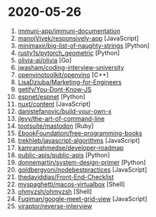 # 2020-05-26

1. [immuni-app/immuni-documentation](https://github.com/immuni-app/immuni-documentation "Repo for Immuni's documentation.") 
2. [manojVivek/responsively-app](https://github.com/manojVivek/responsively-app "A modified browser that helps in responsive web development.") [JavaScript]
3. [minimaxir/big-list-of-naughty-strings](https://github.com/minimaxir/big-list-of-naughty-strings "The Big List of Naughty Strings is a list of strings which have a high probability of causing issues when used as user-input data.") [Python]
4. [rusty1s/pytorch_geometric](https://github.com/rusty1s/pytorch_geometric "Geometric Deep Learning Extension Library for PyTorch") [Python]
5. [olivia-ai/olivia](https://github.com/olivia-ai/olivia "💁‍♀️Your new best friend powered by an artificial neural network") [Go]
6. [jwasham/coding-interview-university](https://github.com/jwasham/coding-interview-university "A complete computer science study plan to become a software engineer.") 
7. [openvinotoolkit/openvino](https://github.com/openvinotoolkit/openvino "OpenVINO™ Toolkit - Deep Learning Deployment Toolkit repository") [C++]
8. [LisaDziuba/Marketing-for-Engineers](https://github.com/LisaDziuba/Marketing-for-Engineers "A curated collection of marketing articles & tools to grow your product.") 
9. [getify/You-Dont-Know-JS](https://github.com/getify/You-Dont-Know-JS "A book series on JavaScript. @YDKJS on twitter.") 
10. [espnet/espnet](https://github.com/espnet/espnet "End-to-End Speech Processing Toolkit") [Python]
11. [nuxt/content](https://github.com/nuxt/content "Write in a content/ directory and fetch your Markdown, JSON, YAML and CSV files through a MongoDB like API, acting as a Git-based Headless CMS") [JavaScript]
12. [danistefanovic/build-your-own-x](https://github.com/danistefanovic/build-your-own-x "🤓 Build your own (insert technology here)") 
13. [jlevy/the-art-of-command-line](https://github.com/jlevy/the-art-of-command-line "Master the command line, in one page") 
14. [tootsuite/mastodon](https://github.com/tootsuite/mastodon "Your self-hosted, globally interconnected microblogging community") [Ruby]
15. [EbookFoundation/free-programming-books](https://github.com/EbookFoundation/free-programming-books "📚 Freely available programming books") 
16. [trekhleb/javascript-algorithms](https://github.com/trekhleb/javascript-algorithms "📝 Algorithms and data structures implemented in JavaScript with explanations and links to further readings") [JavaScript]
17. [kamranahmedse/developer-roadmap](https://github.com/kamranahmedse/developer-roadmap "Roadmap to becoming a web developer in 2020") 
18. [public-apis/public-apis](https://github.com/public-apis/public-apis "A collective list of free APIs for use in software and web development.") [Python]
19. [donnemartin/system-design-primer](https://github.com/donnemartin/system-design-primer "Learn how to design large-scale systems. Prep for the system design interview. Includes Anki flashcards.") [Python]
20. [goldbergyoni/nodebestpractices](https://github.com/goldbergyoni/nodebestpractices "✅ The Node.js best practices list (May 2020)") [JavaScript]
21. [thedaviddias/Front-End-Checklist](https://github.com/thedaviddias/Front-End-Checklist "🗂 The perfect Front-End Checklist for modern websites and meticulous developers") 
22. [myspaghetti/macos-virtualbox](https://github.com/myspaghetti/macos-virtualbox "Push-button installer of macOS Catalina, Mojave, and High Sierra guests in Virtualbox for Windows, Linux, and macOS") [Shell]
23. [ohmyzsh/ohmyzsh](https://github.com/ohmyzsh/ohmyzsh "🙃 A delightful community-driven (with 1500+ contributors) framework for managing your zsh configuration. Includes 200+ optional plugins (rails, git, OSX, hub, capistrano, brew, ant, php, python, etc), over 140 themes to spice up your morning, and an auto-update tool so that makes it easy to keep up with the latest updates from the community.") [Shell]
24. [Fugiman/google-meet-grid-view](https://github.com/Fugiman/google-meet-grid-view "Userscript to offer a grid-view layout in Google Meets") [JavaScript]
25. [viraptor/reverse-interview](https://github.com/viraptor/reverse-interview "Questions to ask the company during your interview") 
